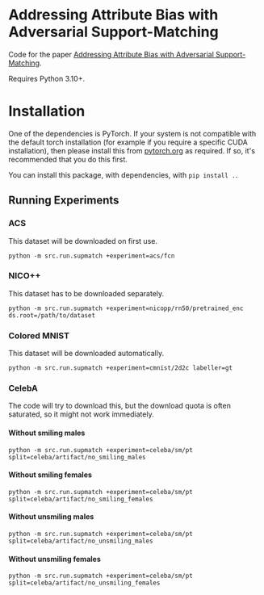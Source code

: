# Addressing Attribute Bias with Adversarial Support-Matching

Code for the paper [Addressing Attribute Bias with Adversarial Support-Matching](https://openreview.net/forum?id=JYbnJ92TJf).

Requires Python 3.10+.

# Installation

One of the dependencies is PyTorch. If your system is not compatible with the default torch installation
(for example if you require a specific CUDA installation),
then please install this from [pytorch.org](https://pytorch.org/) as required.
If so, it's recommended that you do this first.

You can install this package, with dependencies, with `pip install .`.

## Running Experiments

### ACS

This dataset will be downloaded on first use.

```
python -m src.run.supmatch +experiment=acs/fcn
```

### NICO++

This dataset has to be downloaded separately.

```
python -m src.run.supmatch +experiment=nicopp/rn50/pretrained_enc ds.root=/path/to/dataset
```

### Colored MNIST

This dataset will be downloaded automatically.

```
python -m src.run.supmatch +experiment=cmnist/2d2c labeller=gt
```

### CelebA

The code will try to download this, but the download quota is often saturated,
so it might not work immediately.

#### Without smiling males
```
python -m src.run.supmatch +experiment=celeba/sm/pt split=celeba/artifact/no_smiling_males
```

#### Without smiling females
```
python -m src.run.supmatch +experiment=celeba/sm/pt split=celeba/artifact/no_smiling_females
```

#### Without unsmiling males
```
python -m src.run.supmatch +experiment=celeba/sm/pt split=celeba/artifact/no_unsmiling_males
```

#### Without unsmiling females
```
python -m src.run.supmatch +experiment=celeba/sm/pt split=celeba/artifact/no_unsmiling_females
```
